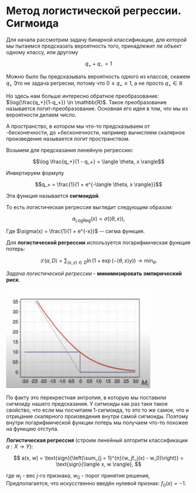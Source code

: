 # Метод логистической регрессии. Сигмоида

Для начала рассмотрим задачу бинарной классификации, для которой мы пытаемся предсказать вероятность того, принадлежит ли объект одному классу, или другому

$$q_+ + q_- = 1$$

Можно было бы предсказывать вероятность одного из классов, скажем $q_+$ Это не задача регресии, потому что $0 \leq q_+ \leq 1$, а не просто $q_+ \in \mathbb{R}$

Но здесь нам больше интересно обратное преобразование: $\log{\frac{q_+}{1-q_+}} \in \mathbb{R}$. Такое преобразование называется логит-преобразование. Основная его идея в том, что мы из вероятности делаем число.

А пространство, в котором мы что-то предсказываем от -бесконечности, до +бесконечности, например вычисляем скалярное произведение называется логит пространством.

Возьмем для предсказания линейную регрессию:

$$\log \frac{q_+}{1 - q_+} = \langle \theta, x \rangle$$

Инвертируем формулу

$$q_+ = \frac{1}{1 + e^{-\langle \theta, x \rangle}}$$

Эта функция называется **сигмоидой**.

То есть логистическая регрессия выглядит следующим образом:

$$a_{\text{LogReg}}(x) = \sigma (\langle \theta, x \rangle),$$

Где $\sigma(x) = \frac{1}{1 + e^{-x}}$ -- сигма функция.

Для **логистической регрессии** используется логарифмическая функция потерь:

$$\mathcal{L}(a, D) = \sum_{(x, y) \in D} \ln(1 + \exp(-\langle \theta, x \rangle y)) \to \min_{\theta}.$$

*Задача логистической регрессии* - **минимизировать эмпирический риск**.

![Логарифмическая функция потерь](assets/LogarithmLoss.png)

По факту это перекрестная энтропия, в которую мы поставили сигмоиду нашего предсказания. У сигмоиды как раз таки такое свойство, что если мы посчитаем 1-сигмоида, то это то же самое, что и отрицание скалярного произведения внутри самой сигмоиды. Поэтому внутри логарифмической функции потерь мы получаем что-то похожее на функцию отступа.

**Логистическая регрессия** (строим линейный алгоритм классификации $a : X \to Y$):

$$
  a(x, w) = \text{sign}{\left(\sum_{j = 1}^{n}{w_jf_j(x) - w_0}\right)} = \text{sign}{\langle x, w \rangle},
$$

где $w_j$ - вес $j$-го признака, $w_0$ - порог принятия решения, Предполагается, что искусственно введён нулевой признак: $f_0(x) = -1$.
